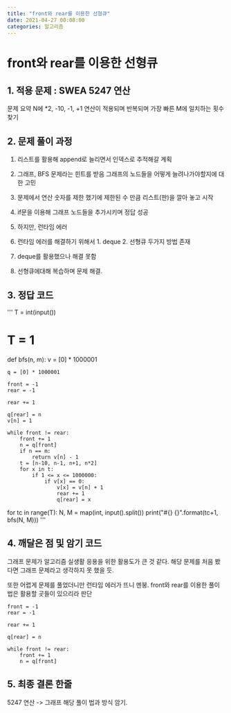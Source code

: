 ```yaml
---
title: "front와 rear를 이용한 선형큐"
date: 2021-04-27 00:08:00 
categories: 알고리즘
---
```


# front와 rear를 이용한 선형큐

## 1. 적용 문제 : SWEA 5247 연산
문제 요약
N에 *2, -10, -1, +1 연산이 적용되며 반복되며 가장 빠른 M에 일치하는 횟수 찾기

## 2. 문제 풀이 과정
1) 리스트를 활용해 append로 늘리면서 인덱스로 추적해갈 계획

2) 그래프, BFS 문제라는 힌트를 받음 그래프의 노드들을 어떻게 늘려나가야할지에 대한 고민
3) 문제에서 연산 숫자를 제한 했기에 제한된 수 만큼 리스트(판)을 깔아 놓고 시작
4) if문을 이용해 그래프 노드들을 추가시키며 정답 성공
5) 하지만, 런타임 에러

6) 런타임 에러를 해결하기 위해서 1. deque 2. 선형큐 두가지 방법 존재
7) deque를 활용했으나 해결 못함 

8) 선형큐에대해 복습하며 문제 해결.

## 3. 정답 코드
'''
T = int(input())
# T = 1

def bfs(n, m):
    v = [0] * 1000001

    q = [0] * 1000001

    front = -1
    rear = -1

    rear += 1

    q[rear] = n
    v[n] = 1

    while front != rear:
        front += 1
        n = q[front]
        if n == m:
            return v[n] - 1
        t = [n-10, n-1, n+1, n*2]
        for x in t:
            if 1 <= x <= 1000000:
                if v[x] == 0:
                    v[x] = v[n] + 1
                    rear += 1
                    q[rear] = x


for tc in range(T):
    N, M = map(int, input().split())
    print("#{} {}".format(tc+1, bfs(N, M)))
'''

## 4. 깨달은 점 및 암기 코드

그래프 문제가 알고리즘 실생활 응용을 위한 활용도가 큰 것 같다.
해당 문제를 처음 봤다면 그래프 문제라고 생각하지 못 했을 듯.

또한 어렵게 문제를 풀었더니만 런타임 에러가 뜨니 멘붕.
front와 rear를 이용한 풀이법은 활용할 곳들이 있으리라 판단


    front = -1
    rear = -1

    rear += 1

    q[rear] = n

    while front != rear:
        front += 1
        n = q[front]

## 5. 최종 결론 한줄

5247 연산 -> 그래프
해당 풀이 법과 방식 암기.



